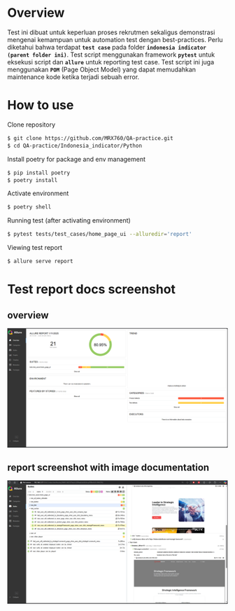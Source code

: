 # Overview
Test ini dibuat untuk keperluan proses rekrutmen sekaligus demonstrasi mengenai kemampuan untuk automation test dengan best-practices. Perlu diketahui bahwa terdapat **`test case`** pada folder **`indonesia indicator (parent folder ini)`**. Test script menggunakan framework **`pytest`** untuk eksekusi script dan **`allure`** untuk reporting test case.  Test script ini juga menggunakan **`POM`** (Page Object Model) yang dapat memudahkan maintenance kode ketika terjadi sebuah error. 

# How to use
Clone repository
```bash
$ git clone https://github.com/MRX760/QA-practice.git
$ cd QA-practice/Indonesia_indicator/Python
```

Install poetry for package and env management
```bash
$ pip install poetry
$ poetry install 
```

Activate environment
```bash
$ poetry shell
```

Running test (after activating environment)
```bash
$ pytest tests/test_cases/home_page_ui --alluredir='report'
```

Viewing test report
```bash
$ allure serve report
```

# Test report docs screenshot
## overview
![test report screenshot](https://github.com/MRX760/QA-practice/blob/main/Indonesia_indicator/Python/assets/allure_report2.png)

## report screenshot with image documentation
![test report screenshot](https://github.com/MRX760/QA-practice/blob/main/Indonesia_indicator/Python/assets/allure_report1.png)
